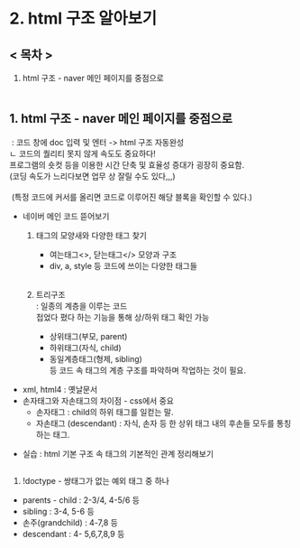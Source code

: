 # 2. html 구조 알아보기
## < 목차 >
1. html 구조 - naver 메인 페이지를 중점으로 <br/><br/>

## 1. html 구조 - naver 메인 페이지를 중점으로
<img scr="../pic/4-Nov-2021/4-Nov-2021_1.png">
: 코드 창에 doc 입력 및 엔터 -> html 구조 자동완성 <br/>
ㄴ 코드의 퀄리티 못지 않게 속도도 중요하다! <br/>
프로그램의 숏컷 등을 이용한 시간 단축 및 효율성 증대가 굉장히 중요함.<br/>
(코딩 속도가 느리다보면 업무 상 잘릴 수도 있다,,,)<br/><br/>

<img scr="../pic/4-Nov-2021/4-Nov-2021_2.png">
(특정 코드에 커서를 올리면 코드로 이루어진 해당 블록을 확인할 수 있다.)<br/>

- 네이버 메인 코드 뜯어보기
    <img scr="../pic/4-Nov-2021/4-Nov-2021_3.png">
    1. 태그의 모양새와 다양한 태그 찾기<br/>
	    - 여는태그<>, 닫는태그</> 모양과 구조
        - div, a, style 등 코드에 쓰이는 다양한 태그들<br/><br/>
	
    1. 트리구조<br/>
	: 일종의 계층을 이루는 코드<br/>
    접었다 폈다 하는 기능을 통해 상/하위 태그 확인 가능<br/>
        - 상위태그(부모, parent)
        - 하위태그(자식, child)
        - 동일계층태그(형제, sibling)<br/>
    등 코드 속 태그의 계층 구조를 파악하며 작업하는 것이 필요.

+ xml, html4 : 옛날문서
+ 손자태그와 자손태그의 차이점 - css에서 중요 <br/>
    * 손자태그 : child의 하위 태그를 일컫는 말.
    * 자손태그 (descendant) : 자식, 손자 등 한 상위 태그 내의 후손들 모두를 통칭하는 태그.
    
- 실습 : html 기본 구조 속 태그의 기본적인 관계 정리해보기
<img scr="../pic/4-Nov-2021/4-Nov-2021_4.png">

1.  !doctype - 쌍태그가 없는 예외 태그 중 하나
+ parents - child : 2-3/4, 4-5/6 등
+ sibling : 3-4, 5-6 등
+ 손주(grandchild) : 4-7,8 등
+ descendant : 4- 5,6,7,8,9 등
